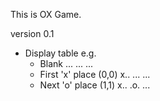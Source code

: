This is OX Game.

version 0.1
- Display table e.g.
	- Blank
	  ...
	  ...
          ...
	- First 'x' place (0,0)
	  x..
          ...
          ...
	- Next 'o' place (1,1)
	  x..
          .o.
	  ...

